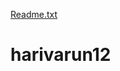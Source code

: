 [Readme.txt](https://github.com/harivarunbhagavan/harivarun12/files/6975633/Readme.txt)
# harivarun12
